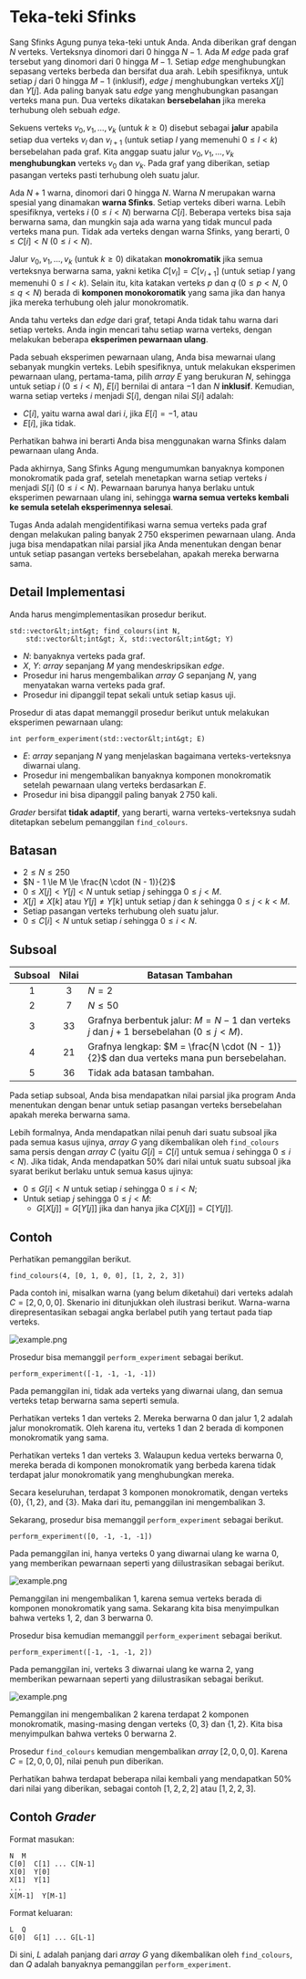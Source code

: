 # Teka-teki Sfinks

Sang Sfinks Agung punya teka-teki untuk Anda.
Anda diberikan graf dengan $N$ verteks.
Verteksnya dinomori dari $0$ hingga $N - 1$.
Ada $M$ *edge* pada graf tersebut yang dinomori dari $0$ hingga $M-1$.
Setiap *edge* menghubungkan sepasang verteks berbeda dan bersifat dua arah.
Lebih spesifiknya, untuk setiap $j$ dari $0$ hingga $M - 1$ (inklusif), *edge* $j$ menghubungkan verteks $X[j]$ dan $Y[j]$.
Ada paling banyak satu *edge* yang menghubungkan pasangan verteks mana pun.
Dua verteks dikatakan **bersebelahan** jika mereka terhubung oleh sebuah *edge*.

Sekuens verteks $v_0, v_1, \ldots, v_k$ (untuk $k \ge 0$) disebut sebagai **jalur** apabila setiap dua verteks $v_l$ dan $v_{l+1}$ (untuk setiap $l$ yang memenuhi $0 \le l \lt k$) bersebelahan pada graf.
Kita anggap suatu jalur $v_0, v_1, \ldots, v_k$ **menghubungkan** verteks $v_0$ dan $v_k$.
Pada graf yang diberikan, setiap pasangan verteks pasti terhubung oleh suatu jalur.

Ada $N + 1$ warna, dinomori dari $0$ hingga $N$.
Warna $N$ merupakan warna spesial yang dinamakan **warna Sfinks**.
Setiap verteks diberi warna.
Lebih spesifiknya, verteks $i$ ($0 \le i \lt N$) berwarna $C[i]$.
Beberapa verteks bisa saja berwarna sama, dan mungkin saja ada warna yang tidak muncul pada verteks mana pun.
Tidak ada verteks dengan warna Sfinks, yang berarti, $0 \le C[i] \lt N$ ($0 \le i \lt N$).

Jalur $v_0, v_1, \ldots, v_k$ (untuk $k \ge 0$) dikatakan **monokromatik** jika semua verteksnya berwarna sama, yakni ketika $C[v_l] = C[v_{l+1}]$ (untuk setiap $l$ yang memenuhi $0 \le l \lt k$).
Selain itu, kita katakan verteks $p$ dan $q$ ($0 \le p \lt N$, $0 \le q \lt N$) berada di **komponen monokoromatik** yang sama jika dan hanya jika mereka terhubung oleh jalur monokromatik.

Anda tahu verteks dan *edge* dari graf, tetapi Anda tidak tahu warna dari setiap verteks.
Anda ingin mencari tahu setiap warna verteks, dengan melakukan beberapa **eksperimen pewarnaan ulang**.

Pada sebuah eksperimen pewarnaan ulang, Anda bisa mewarnai ulang sebanyak mungkin verteks.
Lebih spesifiknya, untuk melakukan eksperimen pewarnaan ulang, pertama-tama, pilih *array* $E$ yang berukuran $N$, sehingga untuk setiap $i$ ($0 \le i \lt N$), $E[i]$ bernilai di antara $-1$ dan $N$ **inklusif**.
Kemudian, warna setiap verteks $i$ menjadi $S[i]$, dengan nilai $S[i]$ adalah:
* $C[i]$, yaitu warna awal dari $i$, jika $E[i] = -1$, atau
* $E[i]$, jika tidak.

Perhatikan bahwa ini berarti Anda bisa menggunakan warna Sfinks dalam pewarnaan ulang Anda.

Pada akhirnya, Sang Sfinks Agung mengumumkan banyaknya komponen monokromatik pada graf, setelah menetapkan warna setiap verteks $i$ menjadi $S[i]$ ($0 \le i \lt N$).
Pewarnaan barunya hanya berlaku untuk eksperimen pewarnaan ulang ini, sehingga **warna semua verteks kembali ke semula setelah eksperimennya selesai**.

Tugas Anda adalah mengidentifikasi warna semua verteks pada graf dengan melakukan paling banyak $2\,750$ eksperimen pewarnaan ulang.
Anda juga bisa mendapatkan nilai parsial jika Anda menentukan dengan benar untuk setiap pasangan verteks bersebelahan, apakah mereka berwarna sama.

## Detail Implementasi

Anda harus mengimplementasikan prosedur berikut.

```
std::vector&lt;int&gt; find_colours(int N,
    std::vector&lt;int&gt; X, std::vector&lt;int&gt; Y)
```

* $N$: banyaknya verteks pada graf.
* $X$, $Y$: *array* sepanjang $M$ yang mendeskripsikan *edge*.
* Prosedur ini harus mengembalikan *array* $G$ sepanjang $N$, yang menyatakan warna verteks pada graf.
* Prosedur ini dipanggil tepat sekali untuk setiap kasus uji.

Prosedur di atas dapat memanggil prosedur berikut untuk melakukan eksperimen pewarnaan ulang:

```
int perform_experiment(std::vector&lt;int&gt; E)
```

* $E$: *array* sepanjang $N$ yang menjelaskan bagaimana verteks-verteksnya diwarnai ulang.
* Prosedur ini mengembalikan banyaknya komponen monokromatik setelah pewarnaan ulang verteks berdasarkan $E$.
* Prosedur ini bisa dipanggil paling banyak $2\,750$ kali.

*Grader* bersifat **tidak adaptif**, yang berarti, warna verteks-verteksnya sudah ditetapkan sebelum pemanggilan `find_colours`.

## Batasan

* $2 \le N \le 250$
* $N - 1 \le M \le \frac{N \cdot (N - 1)}{2}$
* $0 \le X[j] \lt Y[j] \lt N$ untuk setiap $j$ sehingga $0 \le j \lt M$.
* $X[j] \neq X[k]$ atau $Y[j] \neq Y[k]$ untuk setiap $j$ dan $k$ sehingga $0 \le j \lt k \lt M$.
* Setiap pasangan verteks terhubung oleh suatu jalur.
* $0 \le C[i] \lt N$ untuk setiap $i$ sehingga $0 \le i \lt N$.

## Subsoal

| Subsoal | Nilai  | Batasan Tambahan |
| :-----: | :----: | ---------------- |
| 1       | $3$    | $N = 2$
| 2       | $7$    | $N \le 50$
| 3       | $33$   | Grafnya berbentuk jalur: $M = N - 1$ dan verteks $j$ dan $j+1$ bersebelahan ($0 \leq j < M$).
| 4       | $21$   | Grafnya lengkap: $M = \frac{N \cdot (N - 1)}{2}$ dan dua verteks mana pun bersebelahan.
| 5       | $36$   | Tidak ada batasan tambahan.

Pada setiap subsoal, Anda bisa mendapatkan nilai parsial jika program Anda menentukan dengan benar untuk setiap pasangan verteks bersebelahan apakah mereka berwarna sama.

Lebih formalnya, Anda mendapatkan nilai penuh dari suatu subsoal jika pada semua kasus ujinya, *array* $G$ yang dikembalikan oleh `find_colours` sama persis dengan *array* $C$ (yaitu $G[i] = C[i]$ untuk semua $i$ sehingga $0 \le i \lt N$).
Jika tidak, Anda mendapatkan $50\%$ dari nilai untuk suatu subsoal jika syarat berikut berlaku untuk semua kasus ujinya:
* $0 \le G[i] \lt N$ untuk setiap $i$ sehingga $0 \le i \lt N$;
* Untuk setiap $j$ sehingga $0 \le j \lt M$:
  * $G[X[j]] = G[Y[j]]$ jika dan hanya jika $C[X[j]] = C[Y[j]]$.

## Contoh

Perhatikan pemanggilan berikut.

```
find_colours(4, [0, 1, 0, 0], [1, 2, 2, 3])
```

Pada contoh ini, misalkan warna (yang belum diketahui) dari verteks adalah $C = [2, 0, 0, 0]$.
Skenario ini ditunjukkan oleh ilustrasi berikut.
Warna-warna direpresentasikan sebagai angka berlabel putih yang tertaut pada tiap verteks.

![example.png](sphinx_example.png "230")

Prosedur bisa memanggil `perform_experiment` sebagai berikut.

```
perform_experiment([-1, -1, -1, -1])
```

Pada pemanggilan ini, tidak ada verteks yang diwarnai ulang, dan semua verteks tetap berwarna sama seperti semula.

Perhatikan verteks $1$ dan verteks $2$.
Mereka berwarna $0$ dan jalur $1, 2$ adalah jalur monokromatik.
Oleh karena itu, verteks $1$ dan $2$ berada di komponen monokromatik yang sama.

Perhatikan verteks $1$ dan verteks $3$.
Walaupun kedua verteks berwarna $0$, mereka berada di komponen monokromatik yang berbeda karena tidak terdapat jalur monokromatik yang menghubungkan mereka.

Secara keseluruhan, terdapat $3$ komponen monokromatik, dengan verteks $\{0\}$, $\{1, 2\}$, and $\{3\}$.
Maka dari itu, pemanggilan ini mengembalikan $3$.

Sekarang, prosedur bisa memanggil `perform_experiment` sebagai berikut.

```
perform_experiment([0, -1, -1, -1])
```

Pada pemanggilan ini, hanya verteks $0$ yang diwarnai ulang ke warna $0$, yang memberikan pewarnaan seperti yang diilustrasikan sebagai berikut.

![example.png](sphinx_order1.png "230")

Pemanggilan ini mengembalikan $1$, karena semua verteks berada di komponen monokromatik yang sama.
Sekarang kita bisa menyimpulkan bahwa verteks $1$, $2$, dan $3$ berwarna $0$.

Prosedur bisa kemudian memanggil `perform_experiment` sebagai berikut.

```
perform_experiment([-1, -1, -1, 2])
```

Pada pemanggilan ini, verteks $3$ diwarnai ulang ke warna $2$, yang memberikan pewarnaan seperti yang diilustrasikan sebagai berikut.

![example.png](sphinx_order2.png "230")

Pemanggilan ini mengembalikan $2$ karena terdapat $2$ komponen monokromatik, masing-masing dengan verteks $\{0, 3\}$ dan $\{1, 2\}$.
Kita bisa menyimpulkan bahwa verteks $0$ berwarna $2$.

Prosedur `find_colours` kemudian mengembalikan *array* $[2, 0, 0, 0]$.
Karena $C = [2, 0, 0, 0]$, nilai penuh pun diberikan.

Perhatikan bahwa terdapat beberapa nilai kembali yang mendapatkan $50\%$ dari nilai yang diberikan, sebagai contoh $[1, 2, 2, 2]$ atau $[1, 2, 2, 3]$.

## Contoh *Grader*

Format masukan:

```
N  M
C[0]  C[1] ... C[N-1]
X[0]  Y[0]
X[1]  Y[1]
...
X[M-1]  Y[M-1]
```

Format keluaran:

```
L  Q
G[0]  G[1] ... G[L-1]
```

Di sini, $L$ adalah panjang dari *array* $G$ yang dikembalikan oleh `find_colours`, dan $Q$ adalah banyaknya pemanggilan `perform_experiment`.
